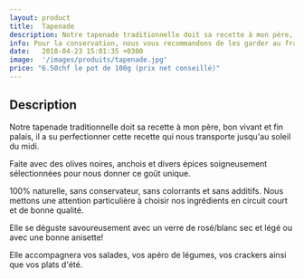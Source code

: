 ```yaml
---
layout: product
title:  Tapenade
description: Notre tapenade traditionnelle doit sa recette à mon père, bon vivant et fin palais, il a su perfectionner cette recette qui nous transporte jusqu'au soleil du midi.
info: Pour la conservation, nous vous recommandons de les garder au frais à 4° max.<br/>Après ouverture, elle se conserve environ 5 à 15 jours.
date:   2018-04-23 15:01:35 +0300
image:  '/images/produits/tapenade.jpg'
price: "6.50chf le pot de 100g (prix net conseillé)"
---
```


## Description

Notre tapenade traditionnelle doit sa recette à mon père, bon vivant et fin palais, il a su perfectionner cette recette qui nous transporte jusqu'au soleil du midi.

Faite avec des olives noires, anchois et divers épices soigneusement sélectionnées pour nous donner ce goût unique.

100% naturelle, sans conservateur, sans colorrants et sans additifs. Nous mettons une attention particulière à choisir nos ingrédients en circuit court et de bonne qualité.

Elle se déguste savoureusement avec un  verre de rosé/blanc sec et légé ou avec une bonne anisette!

Elle accompagnera vos salades, vos apéro de légumes, vos crackers ainsi que vos plats d'été.